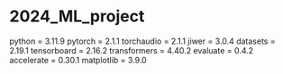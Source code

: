 # 2024_ML_project

python = 3.11.9
pytorch = 2.1.1
torchaudio = 2.1.1
jiwer = 3.0.4
datasets = 2.19.1
tensorboard = 2.16.2
transformers = 4.40.2
evaluate = 0.4.2
accelerate = 0.30.1
matplotlib = 3.9.0